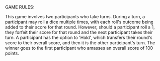 GAME RULES:

This game involves two participants who take turns.
During a turn, a participant may roll a dice multiple times, with each roll's outcome being added to their score for that round.
However, should a participant roll a 1, they forfeit their score for that round and the next participant takes their turn.
A participant has the option to 'Hold', which transfers their round's score to their overall score, and then it is the other participant's turn.
The winner goes to the first participant who amasses an overall score of 100 points.
